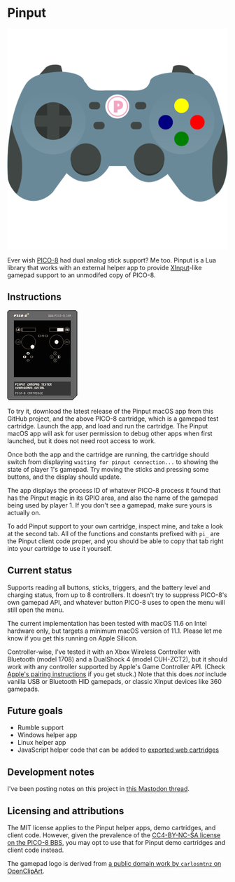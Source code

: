 # Pinput

![A game controller with a circled letter P where the guide/home/Xbox/PS button would be.](logo.png)

Ever wish [PICO-8](https://www.lexaloffle.com/pico-8.php) had dual analog stick support? Me too. Pinput is a Lua library that works with an external helper app to provide [XInput](https://docs.microsoft.com/en-us/windows/win32/xinput/getting-started-with-xinput)-like gamepad support to an unmodifed copy of PICO-8.

## Instructions

![The pinput_tester.p8 PICO-8 cartridge.](PICO-8/pinput_tester.p8.png)

To try it, download the latest release of the Pinput macOS app from this GitHub project, and the above PICO-8 cartridge, which is a gamepad test cartridge. Launch the app, and load and run the cartridge. The Pinput macOS app will ask for user permission to debug other apps when first launched, but it does not need root access to work.

Once both the app and the cartridge are running, the cartridge should switch from displaying `waiting for pinput connection...` to showing the state of player 1's gamepad. Try moving the sticks and pressing some buttons, and the display should update.

The app displays the process ID of whatever PICO-8 process it found that has the Pinput magic in its GPIO area, and also the name of the gamepad being used by player 1. If you don't see a gamepad, make sure yours is actually on.

To add Pinput support to your own cartridge, inspect mine, and take a look at the second tab. All of the functions and constants prefixed with `pi_` are the Pinput client code proper, and you should be able to copy that tab right into your cartridge to use it yourself.

## Current status

Supports reading all buttons, sticks, triggers, and the battery level and charging status, from up to 8 controllers. It doesn't try to suppress PICO-8's own gamepad API, and whatever button PICO-8 uses to open the menu will still open the menu.

The current implementation has been tested with macOS 11.6 on Intel hardware only, but targets a minimum macOS version of 11.1. Please let me know if you get this running on Apple Silicon.

Controller-wise, I've tested it with an Xbox Wireless Controller with Bluetooth (model 1708) and a DualShock 4 (model CUH-ZCT2), but it should work with any controller supported by Apple's Game Controller API. (Check [Apple's pairing instructions](https://support.apple.com/en-us/HT210414) if you get stuck.) Note that this does _not_ include vanilla USB or Bluetooth HID gamepads, or classic XInput devices like 360 gamepads.

## Future goals

- Rumble support
- Windows helper app
- Linux helper app
- JavaScript helper code that can be added to [exported web cartridges](https://www.lexaloffle.com/dl/docs/pico-8_manual.html#Web_Applications_)

## Development notes

I've been posting notes on this project in [this Mastodon thread](https://demon.social/@vyr/106893191617500313).

## Licensing and attributions

The MIT license applies to the Pinput helper apps, demo cartridges, and client code. However, given the prevalence of the [CC4-BY-NC-SA license](https://creativecommons.org/licenses/by-nc-sa/4.0/) [on the PICO-8 BBS](https://www.lexaloffle.com/info.php?page=tos), you may opt to use that for Pinput demo cartridges and client code instead.

The gamepad logo is derived from [a public domain work by `carlosmtnz` on OpenClipArt](https://demon.social/web/statuses/106893191617500313).